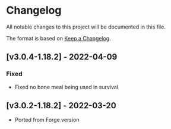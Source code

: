 # Changelog
All notable changes to this project will be documented in this file.

The format is based on [Keep a Changelog].

## [v3.0.4-1.18.2] - 2022-04-09
### Fixed
- Fixed no bone meal being used in survival

## [v3.0.2-1.18.2] - 2022-03-20
- Ported from Forge version

[Keep a Changelog]: https://keepachangelog.com/en/1.0.0/
